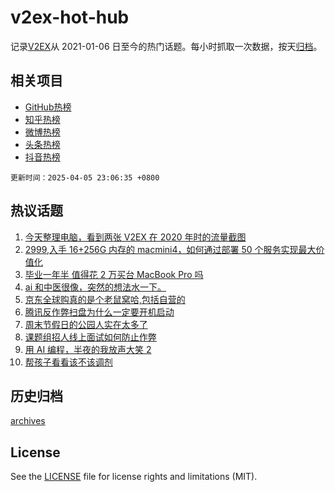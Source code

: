 # v2ex-hot-hub

 记录[V2EX](https://www.v2ex.com/)从 2021-01-06 日至今的热门话题。每小时抓取一次数据，按天[归档](archives)。
 
 ## 相关项目

- [GitHub热榜](https://github.com/it985/github-hot-hub)
- [知乎热榜](https://github.com/it985/zhihu-hot-hub)
- [微博热榜](https://github.com/it985/weibo-hot-hub)
- [头条热榜](https://github.com/it985/toutiao-hot-hub)
- [抖音热榜](https://github.com/it985/douyin-hot-hub)


 `更新时间：2025-04-05 23:06:35 +0800`

## 热议话题

1. [今天整理电脑，看到两张 V2EX 在 2020 年时的流量截图](https://www.v2ex.com/t/1123362)
1. [2999,入手 16+256G 内存的 macmini4，如何通过部署 50 个服务实现最大价值化](https://www.v2ex.com/t/1123367)
1. [毕业一年半 值得花 2 万买台 MacBook Pro 吗](https://www.v2ex.com/t/1123427)
1. [ai 和中医很像，突然的想法水一下。](https://www.v2ex.com/t/1123428)
1. [京东全球购真的是个老鼠窝哈,包括自营的](https://www.v2ex.com/t/1123433)
1. [腾讯反作弊扫盘为什么一定要开机启动](https://www.v2ex.com/t/1123360)
1. [周末节假日的公园人实在太多了](https://www.v2ex.com/t/1123372)
1. [课题组招人线上面试如何防止作弊](https://www.v2ex.com/t/1123403)
1. [用 AI 编程，半夜的我放声大笑 2](https://www.v2ex.com/t/1123397)
1. [帮孩子看看该不该调剂](https://www.v2ex.com/t/1123401)

## 历史归档

[archives](archives)

## License

See the [LICENSE](LICENSE) file for license rights and limitations (MIT).
